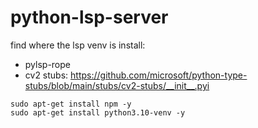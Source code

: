 # python-lsp-server

find where the lsp venv is
install:

- pylsp-rope
- cv2 stubs: https://github.com/microsoft/python-type-stubs/blob/main/stubs/cv2-stubs/__init__.pyi


```
sudo apt-get install npm -y
sudo apt-get install python3.10-venv -y
```
